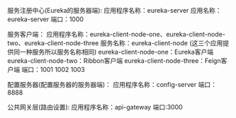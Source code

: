  服务注册中心(Eureka的服务器端):
    应用程序名称：eureka-server
     应用名称：eureka-server
    端口：1000

 服务客户端：
     应用程序名称：eureka-client-node-one、eureka-client-node-two、eureka-client-node-three
     服务名称：eureka-client-node (这三个应用提供同一种服务所以服务名称相同)
     eureka-client-node-one：Eureka客户端
     eureka-client-node-two：Ribbon客户端
     eureka-client-node-three：Feign客户端
     端口：1001  1002 1003


配置服务器(配置服务器的服务器端)：
    应用程序名称：config-server
    端口：8888

公共网关层(路由设置):
    应用程序名称：api-gateway
    端口:3000









